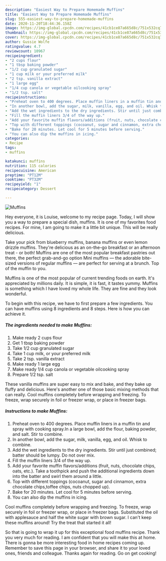 ```yaml
---
description: "Easiest Way to Prepare Homemade Muffins"
title: "Easiest Way to Prepare Homemade Muffins"
slug: 555-easiest-way-to-prepare-homemade-muffins
date: 2020-11-20T18:44:36.158Z
image: https://img-global.cpcdn.com/recipes/41cb1ce87a665d8c/751x532cq70/muffins-recipe-main-photo.jpg
thumbnail: https://img-global.cpcdn.com/recipes/41cb1ce87a665d8c/751x532cq70/muffins-recipe-main-photo.jpg
cover: https://img-global.cpcdn.com/recipes/41cb1ce87a665d8c/751x532cq70/muffins-recipe-main-photo.jpg
author: Gussie Wolfe
ratingvalue: 4.7
reviewcount: 10967
recipeingredient:
- "2 cups flour"
- "1 tbsp baking powder"
- "1/2 cup granulated sugar"
- "1 cup milk or your preferred milk"
- "2 tsp. vanilla extract"
- "1 large egg"
- "1/4 cup canola or vegetable oilcooking spray"
- "1/2 tsp. salt"
recipeinstructions:
- "Preheat oven to 400 degrees. Place muffin liners in a muffin tin and spray with cooking spray.In a large bowl, add the flour, baking powder, and salt. Stir to combine."
- "In another bowl, add the sugar, milk, vanilla, egg, and oil. Whisk to combine."
- "Add the wet ingredients to the dry ingredients. Stir until just combined; batter should be lumpy. Do not over mix."
- "Fill the muffin liners 3/4 of the way up."
- "Add your favorite muffin flavors/additions (fruit, nuts, chocolate chips, oats, etc.). Take a toothpick and push the additional ingredients down into the batter and swirl them around a little."
- "Top with different toppings (cocoanut, sugar and cinnamon, extra chocolate chips,toffee chips, nuts chopped up)."
- "Bake for 20 minutes. Let cool for 5 minutes before serving."
- "You can also dip the muffins in icing."
categories:
- Recipe
tags:
- muffins

katakunci: muffins 
nutrition: 115 calories
recipecuisine: American
preptime: "PT12M"
cooktime: "PT32M"
recipeyield: "1"
recipecategory: Dessert

---
```



![Muffins](https://img-global.cpcdn.com/recipes/41cb1ce87a665d8c/751x532cq70/muffins-recipe-main-photo.jpg)

Hey everyone, it is Louise, welcome to my recipe page. Today, I will show you a way to prepare a special dish, muffins. It is one of my favorites food recipes. For mine, I am going to make it a little bit unique. This will be really delicious.

Take your pick from blueberry muffins, banana muffins or even lemon drizzle muffins. They&#39;re delicious as an on-the-go breakfast or an afternoon treat - or both! Muffins are one of the most popular breakfast pastries out there, the perfect grab-and-go option Mini muffins — the adorable bite-sized versions of regular muffins — are perfect for serving at a brunch. Top of the muffin to you.

Muffins is one of the most popular of current trending foods on earth. It's appreciated by millions daily. It is simple, it is fast, it tastes yummy. Muffins is something which I have loved my whole life. They are fine and they look wonderful.


To begin with this recipe, we have to first prepare a few ingredients. You can have muffins using 8 ingredients and 8 steps. Here is how you can achieve it.

<!--inarticleads1-->

##### The ingredients needed to make Muffins:

1. Make ready 2 cups flour
1. Get 1 tbsp baking powder
1. Take 1/2 cup granulated sugar
1. Take 1 cup milk, or your preferred milk
1. Take 2 tsp. vanilla extract
1. Make ready 1 large egg
1. Make ready 1/4 cup canola or vegetable oilcooking spray
1. Prepare 1/2 tsp. salt


These vanilla muffins are super easy to mix and bake, and they bake up fluffy and delicious. Here&#39;s another one of those basic mixing methods that can really. Cool muffins completely before wrapping and freezing. To freeze, wrap securely in foil or freezer wrap, or place in freezer bags. 

<!--inarticleads2-->

##### Instructions to make Muffins:

1. Preheat oven to 400 degrees. Place muffin liners in a muffin tin and spray with cooking spray.In a large bowl, add the flour, baking powder, and salt. Stir to combine.
1. In another bowl, add the sugar, milk, vanilla, egg, and oil. Whisk to combine.
1. Add the wet ingredients to the dry ingredients. Stir until just combined; batter should be lumpy. Do not over mix.
1. Fill the muffin liners 3/4 of the way up.
1. Add your favorite muffin flavors/additions (fruit, nuts, chocolate chips, oats, etc.). Take a toothpick and push the additional ingredients down into the batter and swirl them around a little.
1. Top with different toppings (cocoanut, sugar and cinnamon, extra chocolate chips,toffee chips, nuts chopped up).
1. Bake for 20 minutes. Let cool for 5 minutes before serving.
1. You can also dip the muffins in icing.


Cool muffins completely before wrapping and freezing. To freeze, wrap securely in foil or freezer wrap, or place in freezer bags. Substituted the oil with applesauce and half the white sugar with brown sugar. I can&#39;t keep these muffins around! Try the treat that started it all! 

So that is going to wrap it up for this exceptional food muffins recipe. Thank you very much for reading. I am confident that you will make this at home. There is gonna be more interesting food in home recipes coming up. Remember to save this page in your browser, and share it to your loved ones, friends and colleague. Thanks again for reading. Go on get cooking!
